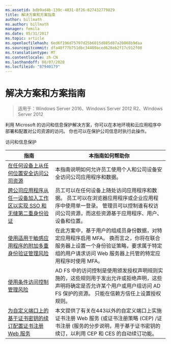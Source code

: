 ```yaml
---
ms.assetid: bdb9ad4b-139c-4031-8f26-827432779829
title: 解决方案和方案指南
author: billmath
ms.author: billmath
manager: femila
ms.date: 05/31/2017
ms.topic: article
ms.openlocfilehash: 6ed6f196d75797d25b6015d885d87a20868b9daa
ms.sourcegitcommit: dfa48f77b751dbc34409aced628eb2f17c912f08
ms.translationtype: MT
ms.contentlocale: zh-CN
ms.lasthandoff: 08/07/2020
ms.locfileid: "87940179"
---
```

# <a name="solutions-and-scenario-guides"></a>解决方案和方案指南

>适用于：Windows Server 2016、Windows Server 2012 R2、Windows Server 2012


利用 Microsoft 的访问和信息保护解决方案，你可以在本地环境和云应用程序中部署和配置对公司资源的访问。 你也可以在保护公司信息时执行此操作。

访问和信息保护

|指南|本指南如何帮助你
|-----|-----
| [在任何设备上从任何位置安全访问公司资源](/previous-versions/windows/it-pro/solutions-guidance/dn550982(v=ws.11))|本指南说明如何允许员工使用个人和公司设备安全访问公司应用程序和数据。
| [跨公司应用程序从任一设备加入工作区以实现 SSO 和无缝第二重身份验证](../ad-fs/operations/join-to-workplace-from-any-device-for-sso-and-seamless-second-factor-authentication-across-company-applications.md) | 员工可以在任何设备上随处访问应用程序和数据。 员工可以在浏览器应用程序或企业应用程序中使用单一登录。 管理员可以控制谁有权访问公司资源，而这些资源基于应用程序、用户、设备和位置。
| [使用适用于敏感应用程序的附加多重身份验证管理风险](../ad-fs/operations/manage-risk-with-additional-multi-factor-authentication-for-sensitive-applications.md)| 在此方案中，基于用户的组成员身份数据，对特定应用程序启用 MFA。 换而言之，你将在联合服务器上设置一个身份验证策略，要求属于特定组的用户请求访问 Web 服务器上托管的特定应用程序时使用 MFA。
| [使用条件访问控制管理风险](../ad-fs/operations/manage-risk-with-conditional-access-control.md) | AD FS 中的访问控制是使用颁发授权声明规则实施的，这些规则用于发出允许或拒绝声明，这些声明将确定是否允许某个用户或用户组访问 AD FS 保护的资源。 只能在信赖方信任上设置授权规则。
|[为自定义端口上的基于证书密钥的续订配置证书注册 Web 服务](certificate-enrollment-certificate-key-based-renewal.md)|本文提供了有关在443以外的自定义端口上实施证书注册 Web 服务 (或证书注册策略 (CEP) /证书注册 (服务的分步说明，用于基于证书密钥的续订，以利用 CEP 和 CES 的自动续订功能。 |
